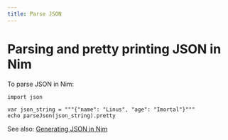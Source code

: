 ```yaml
---
title: Parse JSON
---
```


# Parsing and pretty printing JSON in Nim

To parse JSON in Nim:

    import json

    var json_string = """{"name": "Linus", "age": "Imortal"}"""
    echo parseJson(json_string).pretty

See also: [Generating JSON in Nim](/answers/generate_json/)
